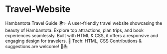 # Travel-Website
Hambantota Travel Guide 🌍✨  A user-friendly travel website showcasing the beauty of Hambantota. Explore top attractions, plan trips, and book experiences seamlessly. Built with HTML &amp; CSS, it offers a responsive and engaging design for travelers.   📌 Tech: HTML, CSS  Contributions &amp; suggestions are welcome! 🌴🏝️
